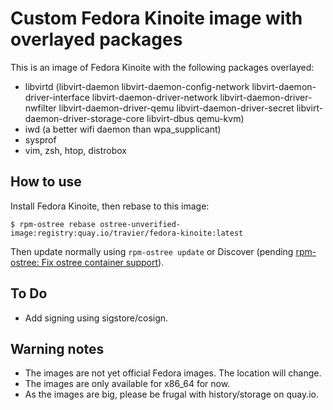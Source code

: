 # Custom Fedora Kinoite image with overlayed packages

This is an image of Fedora Kinoite with the following packages overlayed:

- libvirtd (libvirt-daemon libvirt-daemon-config-network
  libvirt-daemon-driver-interface libvirt-daemon-driver-network
  libvirt-daemon-driver-nwfilter libvirt-daemon-driver-qemu
  libvirt-daemon-driver-secret libvirt-daemon-driver-storage-core libvirt-dbus
  qemu-kvm)
- iwd (a better wifi daemon than wpa_supplicant)
- sysprof
- vim, zsh, htop, distrobox

## How to use

Install Fedora Kinoite, then rebase to this image:

```
$ rpm-ostree rebase ostree-unverified-image:registry:quay.io/travier/fedora-kinoite:latest
```

Then update normally using `rpm-ostree update` or Discover (pending
[rpm-ostree: Fix ostree container support](https://invent.kde.org/plasma/discover/-/merge_requests/591)).

## To Do

- Add signing using sigstore/cosign.

## Warning notes

- The images are not yet official Fedora images. The location will change.
- The images are only available for x86_64 for now.
- As the images are big, please be frugal with history/storage on quay.io.
